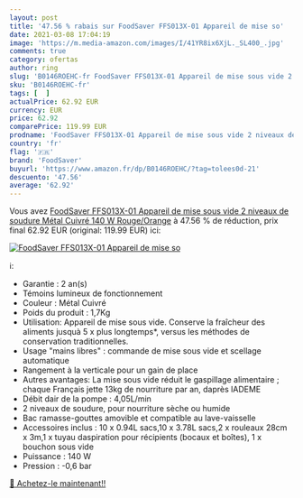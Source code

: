 ```yaml
---
layout: post
title: '47.56 % rabais sur FoodSaver FFS013X-01 Appareil de mise so'
date: 2021-03-08 17:04:19
image: 'https://m.media-amazon.com/images/I/41YR8ix6XjL._SL400_.jpg'
comments: true
category: ofertas
author: ring
slug: 'B0146ROEHC-fr FoodSaver FFS013X-01 Appareil de mise sous vide 2 niveaux...'
sku: 'B0146ROEHC-fr'
tags: [  ]
actualPrice: 62.92 EUR
currency: EUR
price: 62.92
comparePrice: 119.99 EUR
prodname: 'FoodSaver FFS013X-01 Appareil de mise sous vide 2 niveaux de soudure Métal Cuivré 140 W Rouge/Orange'
country: 'fr'
flag: '🇫🇷'
brand: 'FoodSaver'
buyurl: 'https://www.amazon.fr/dp/B0146ROEHC/?tag=tolees0d-21'
descuento: '47.56'
average: '62.92'
---
```


Vous avez [FoodSaver FFS013X-01 Appareil de mise sous vide 2 niveaux de soudure Métal Cuivré 140 W Rouge/Orange](https://www.amazon.fr/dp/B0146ROEHC/?tag=tolees0d-21)  à  47.56 % de réduction, prix final  62.92 EUR (original: 119.99 EUR) ici:

[![FoodSaver FFS013X-01 Appareil de mise so](https://m.media-amazon.com/images/I/41YR8ix6XjL._SL400_.jpg)](https://www.amazon.fr/dp/B0146ROEHC/?tag=tolees0d-21)

ℹ️:

- Garantie : 2 an(s)
- Témoins lumineux de fonctionnement
- Couleur : Métal Cuivré
- Poids du produit : 1,7Kg
- Utilisation: Appareil de mise sous vide. Conserve la fraîcheur des aliments jusquà 5 x plus longtemps*, versus les méthodes de conservation traditionnelles.
- Usage "mains libres" : commande de mise sous vide et scellage automatique
- Rangement à la verticale pour un gain de place
- Autres avantages: La mise sous vide réduit le gaspillage alimentaire ; chaque Français jette 13kg de nourriture par an, daprès lADEME
- Débit dair de la pompe : 4,05L/min
- 2 niveaux de soudure, pour nourriture sèche ou humide
- Bac ramasse-gouttes amovible et compatible au lave-vaisselle
- Accessoires inclus : 10 x 0.94L sacs,10 x 3.78L sacs,2 x rouleaux 28cm x 3m,1 x tuyau daspiration pour récipients (bocaux et boîtes), 1 x bouchon sous vide
- Puissance : 140 W
- Pression : -0,6 bar

[🛒 Achetez-le maintenant!!](https://www.amazon.fr/dp/B0146ROEHC/?tag=tolees0d-21)
